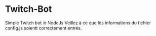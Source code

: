 # Twitch-Bot
Simple Twitch bot in NodeJs
Veillez à ce que les informations du fichier config.js soientt correctement entrés.
